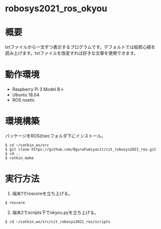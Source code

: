 # robosys2021_ros_okyou

# 概要
txtファイルから一文ずつ表示するプログラムです。デフォルトでは般若心経を読み上げます。txtファイルを改変すれば好きな文章を使用できます。

# 動作環境
* Raspberry Pi 3 Model B＋
* Ubuntu 18.04
* ROS noetic

# 環境構築
パッケージをROSのsrcフォルダ下にインストール。
```
$ cd ~/catkin_ws/src
$ git clone https://github.com/OguraFumiyacit/cit_robosys2021_ros.git
$ cd ..
$ catkin_make
```


# 実行方法
1. 端末1でroscoreを立ち上げる。
```
$ roscore
```
2. 端末2でscripts下でokyou.pyを立ち上げる。
```
$ cd ~/catkin_ws/src/cit_robosys2021_ros/scripts

